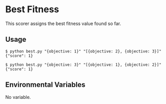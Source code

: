 # Best Fitness
This scorer assigns the best fitness value found so far.

## Usage
```
$ python best.py "{objective: 1}" "[{objective: 2}, {objective: 3}]"
{"score": 1}
```

```
$ python best.py "{objective: 3}" "[{objective: 1}, {objective: 2}]"
{"score": 1}
```

## Environmental Variables
No variable.
